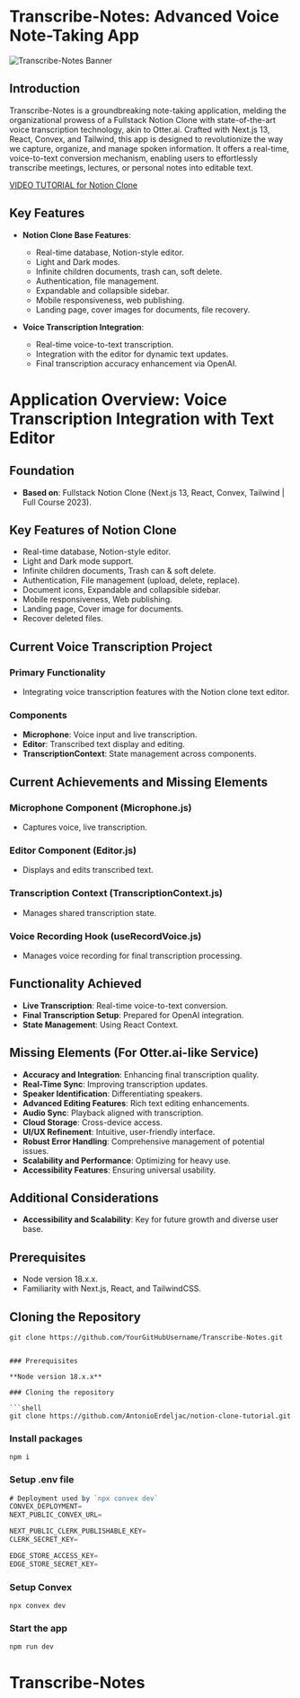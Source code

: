 # Transcribe-Notes: Advanced Voice Note-Taking App

![Transcribe-Notes Banner](https://github.com/YourGitHubUsername/Transcribe-Notes/assets/banner.jpg)

## Introduction
Transcribe-Notes is a groundbreaking note-taking application, melding the organizational prowess of a Fullstack Notion Clone with state-of-the-art voice transcription technology, akin to Otter.ai. Crafted with Next.js 13, React, Convex, and Tailwind, this app is designed to revolutionize the way we capture, organize, and manage spoken information. It offers a real-time, voice-to-text conversion mechanism, enabling users to effortlessly transcribe meetings, lectures, or personal notes into editable text.

[VIDEO TUTORIAL for Notion Clone](https://www.youtube.com/watch?v=ZbX4Ok9YX94)

## Key Features

- **Notion Clone Base Features**:
  - Real-time database, Notion-style editor.
  - Light and Dark modes.
  - Infinite children documents, trash can, soft delete.
  - Authentication, file management.
  - Expandable and collapsible sidebar.
  - Mobile responsiveness, web publishing.
  - Landing page, cover images for documents, file recovery.

- **Voice Transcription Integration**:
  - Real-time voice-to-text transcription.
  - Integration with the editor for dynamic text updates.
  - Final transcription accuracy enhancement via OpenAI.

# Application Overview: Voice Transcription Integration with Text Editor

## Foundation
- **Based on**: Fullstack Notion Clone (Next.js 13, React, Convex, Tailwind | Full Course 2023).

## Key Features of Notion Clone
- Real-time database, Notion-style editor.
- Light and Dark mode support.
- Infinite children documents, Trash can & soft delete.
- Authentication, File management (upload, delete, replace).
- Document icons, Expandable and collapsible sidebar.
- Mobile responsiveness, Web publishing.
- Landing page, Cover image for documents.
- Recover deleted files.

## Current Voice Transcription Project

### Primary Functionality
- Integrating voice transcription features with the Notion clone text editor.

### Components
- **Microphone**: Voice input and live transcription.
- **Editor**: Transcribed text display and editing.
- **TranscriptionContext**: State management across components.

## Current Achievements and Missing Elements

### Microphone Component (Microphone.js)
- Captures voice, live transcription.

### Editor Component (Editor.js)
- Displays and edits transcribed text.

### Transcription Context (TranscriptionContext.js)
- Manages shared transcription state.

### Voice Recording Hook (useRecordVoice.js)
- Manages voice recording for final transcription processing.

## Functionality Achieved
- **Live Transcription**: Real-time voice-to-text conversion.
- **Final Transcription Setup**: Prepared for OpenAI integration.
- **State Management**: Using React Context.

## Missing Elements (For Otter.ai-like Service)
- **Accuracy and Integration**: Enhancing final transcription quality.
- **Real-Time Sync**: Improving transcription updates.
- **Speaker Identification**: Differentiating speakers.
- **Advanced Editing Features**: Rich text editing enhancements.
- **Audio Sync**: Playback aligned with transcription.
- **Cloud Storage**: Cross-device access.
- **UI/UX Refinement**: Intuitive, user-friendly interface.
- **Robust Error Handling**: Comprehensive management of potential issues.
- **Scalability and Performance**: Optimizing for heavy use.
- **Accessibility Features**: Ensuring universal usability.

## Additional Considerations
- **Accessibility and Scalability**: Key for future growth and diverse user base.





## Prerequisites

- Node version 18.x.x.
- Familiarity with Next.js, React, and TailwindCSS.

## Cloning the Repository

```shell
git clone https://github.com/YourGitHubUsername/Transcribe-Notes.git


### Prerequisites

**Node version 18.x.x**

### Cloning the repository

```shell
git clone https://github.com/AntonioErdeljac/notion-clone-tutorial.git
```

### Install packages

```shell
npm i
```

### Setup .env file


```js
# Deployment used by `npx convex dev`
CONVEX_DEPLOYMENT=
NEXT_PUBLIC_CONVEX_URL=

NEXT_PUBLIC_CLERK_PUBLISHABLE_KEY=
CLERK_SECRET_KEY=

EDGE_STORE_ACCESS_KEY=
EDGE_STORE_SECRET_KEY=
```

### Setup Convex

```shell
npx convex dev

```

### Start the app

```shell
npm run dev
```
# Transcribe-Notes
